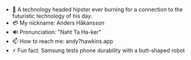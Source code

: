 <!-- <img src="https://placehold.it/854x50/009955/fff?text=Andy+From+Hawkins.Tech+Inc"/> -->

- 💬 A technology headed hipster ever burning for a connection to the futuristic technology of his day.
- 💳 My nickname: Anders Håkansson
- 🔊 Pronunciation: "Naht Ta Ha-ker"
- 📫 How to reach me: andy?hawkins.app
- ⚡ Fun fact: Samsung tests phone durability with a butt-shaped robot

<!--
**a904guy/a904guy** is a ✨ _special_ ✨ repository because its `README.md` (this file) appears on your GitHub profile.

Here are some ideas to get you started:

- 🔭 I’m currently working on ...
- 🌱 I’m currently learning ...
- 👯 I’m looking to collaborate on ...
- 🤔 I’m looking for help with ...
- 💬 Ask me about ...
- 📫 How to reach me: ...
- 😄 Pronouns: ...
- ⚡ Fun fact: ...
-->
